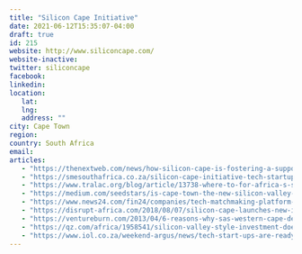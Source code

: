 ```yaml
---
title: "Silicon Cape Initiative"
date: 2021-06-12T15:35:07-04:00
draft: true
id: 215
website: http://www.siliconcape.com/
website-inactive: 
twitter: siliconcape
facebook: 
linkedin: 
location: 
   lat: 
   lng: 
   address: ""
city: Cape Town
region: 
country: South Africa 
email: 
articles:
   - "https://thenextweb.com/news/how-silicon-cape-is-fostering-a-supportive-ecosystem-for-startups-in-south-africa"
   - "https://smesouthafrica.co.za/silicon-cape-initiative-tech-startups/"
   - "https://www.tralac.org/blog/article/13738-where-to-for-africa-s-silicon-valley.html"
   - "https://medium.com/seedstars/is-cape-town-the-new-silicon-valley-dd4fc6e02ac8"
   - "https://www.news24.com/fin24/companies/tech-matchmaking-platform-between-cape-town-and-stockholm-launched-20210302"
   - "https://disrupt-africa.com/2018/08/07/silicon-cape-launches-new-innovation-support-model/"
   - "https://ventureburn.com/2013/04/6-reasons-why-sas-western-cape-deserves-to-be-called-silicon-cape/"
   - "https://qz.com/africa/1958541/silicon-valley-style-investment-doesnt-work-for-african-startups/"
   - "https://www.iol.co.za/weekend-argus/news/tech-start-ups-are-ready-for-a-national-start-up-act-c95a1705-229d-4089-87cd-bf1f20448c85"
---
```


